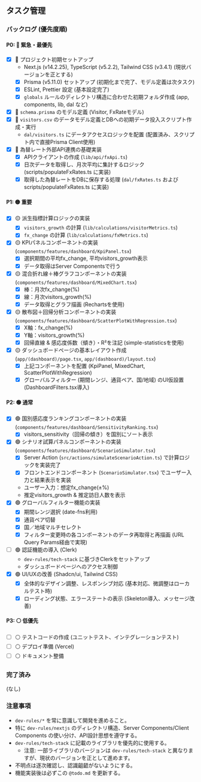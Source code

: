 ## タスク管理

### バックログ (優先度順)

#### P0: 🔴 緊急・最優先

- [x] 🔴 プロジェクト初期セットアップ
  - Next.js (v14.2.25), TypeScript (v5.2.2), Tailwind CSS (v3.4.1) (現状バージョンを正とする)
  - [x] Prisma (v5.11.0) セットアップ (初期化まで完了、モデル定義は次タスク)
  - [x] ESLint, Prettier 設定 (基本設定完了)
  - [x] `globals` ルールのディレクトリ構造に合わせた初期フォルダ作成 (app, components, lib, dal など)
- [x] 🔴 `schema.prisma` のモデル定義 (Visitor, FxRateモデル)
- [x] 🔴 `visitors.csv` のデータモデル定義とDBへの初期データ投入スクリプト作成・実行
  - `dal/visitors.ts` にデータアクセスロジックを配置 (配置済み、スクリプト内で直接Prisma Client使用)
- [x] 🔴 為替レート外部API連携の基礎実装
  - [x] APIクライアントの作成 (`lib/api/fxApi.ts`)
  - [x] 日次データを取得し、月次平均に集計するロジック (scripts/populateFxRates.ts に実装)
  - [x] 取得した為替レートをDBに保存する処理 (`dal/fxRates.ts` および scripts/populateFxRates.ts に実装)

#### P1: 🟡 重要

- [x] 🟡 派生指標計算ロジックの実装
  - [x] `visitors_growth` の計算 (`lib/calculations/visitorMetrics.ts`)
  - [x] `fx_change` の計算 (`lib/calculations/fxMetrics.ts`)
- [x] 🟡 KPIパネルコンポーネントの実装 (`components/features/dashboard/KpiPanel.tsx`)
  - [x] 選択期間の平均fx_change, 平均visitors_growth表示
  - [x] データ取得はServer Componentsで行う
- [x] 🟡 混合折れ線＋棒グラフコンポーネントの実装 (`components/features/dashboard/MixedChart.tsx`)
  - [x] 棒：月次fx_change(%)
  - [x] 線：月次visitors_growth(%)
  - [x] データ取得とグラフ描画 (Rechartsを使用)
- [x] 🟡 散布図＋回帰分析コンポーネントの実装 (`components/features/dashboard/ScatterPlotWithRegression.tsx`)
  - [x] X軸：fx_change(%)
  - [x] Y軸：visitors_growth(%)
  - [x] 回帰直線 & 感応度係数（傾き）・R²を注記 (simple-statisticsを使用)
- [x] 🟡 ダッシュボードページの基本レイアウト作成 (`app/(dashboard)/page.tsx`, `app/(dashboard)/layout.tsx`)
  - [x] 上記コンポーネントを配置 (KpiPanel, MixedChart, ScatterPlotWithRegression)
  - [x] グローバルフィルター (期間レンジ、通貨ペア、国/地域) のUI仮設置 (DashboardFilters.tsx導入)

#### P2: 🟢 通常

- [x] 🟢 国別感応度ランキングコンポーネントの実装 (`components/features/dashboard/SensitivityRanking.tsx`)
  - [x] visitors_sensitivity（回帰の傾き）を国別にソート表示
- [x] 🟢 シナリオ試算パネルコンポーネントの実装 (`components/features/dashboard/ScenarioSimulator.tsx`)
  - [x] Server Action (`src/actions/simulateScenarioAction.ts`) で計算ロジックを実装完了
  - [x] フロントエンドコンポーネント (`ScenarioSimulator.tsx`) でユーザー入力と結果表示を実装
  - ユーザー入力：想定fx_change(±%)
  - 推定visitors_growth & 推定訪日人数を表示
- [x] 🟢 グローバルフィルター機能の実装
  - [x] 期間レンジ選択 (date-fns利用)
  - [x] 通貨ペア切替
  - [x] 国／地域マルチセレクト
  - [x] フィルター変更時の各コンポーネントのデータ再取得と再描画 (URL Query Params経由で実現)
- [ ] 🟢 認証機能の導入 (Clerk)
  - `dev-rules/tech-stack` に基づきClerkをセットアップ
  - ダッシュボードページへのアクセス制御
- [x] 🟢 UI/UXの改善 (Shadcn/ui, Tailwind CSS)
  - [x] 全体的なデザイン調整、レスポンシブ対応 (基本対応、微調整はローカルテスト時)
  - [x] ローディング状態、エラーステートの表示 (Skeleton導入、メッセージ改善)

#### P3: ⚪ 低優先

- [ ] ⚪ テストコードの作成 (ユニットテスト、インテグレーションテスト)
- [ ] ⚪ デプロイ準備 (Vercel)
- [ ] ⚪ ドキュメント整備

### 完了済み

(なし)

### 注意事項
- `dev-rules/*` を常に意識して開発を進めること。
- 特に `dev-rules/nextjs` のディレクトリ構造、Server Components/Client Components の使い分け、API設計思想を遵守する。
- `dev-rules/tech-stack` に記載のライブラリを優先的に使用する。
  - 注意: 一部ライブラリのバージョンは `dev-rules/tech-stack` と異なりますが、現状のバージョンを正として進めます。
- 不明点は逐次確認し、認識齟齬がないようにする。
- 機能実装後は必ずこの `@todo.md` を更新する。 